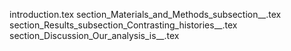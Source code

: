 introduction.tex
section_Materials_and_Methods_subsection__.tex
section_Results_subsection_Contrasting_histories__.tex
section_Discussion_Our_analysis_is__.tex